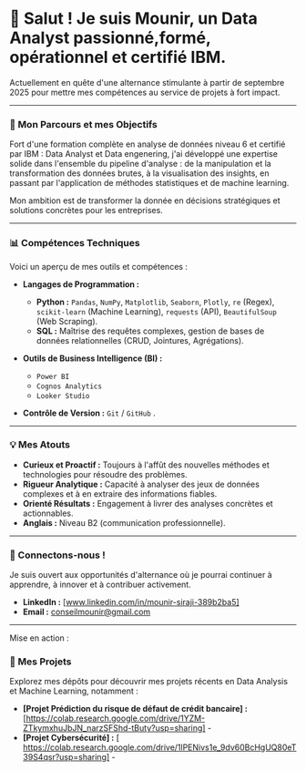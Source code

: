 # 👋 Salut ! Je suis Mounir, un Data Analyst passionné,formé, opérationnel et certifié IBM.

Actuellement en quête d'une alternance stimulante à partir de septembre 2025 pour mettre mes compétences au service de projets à fort impact.

---

### 🚀 Mon Parcours et mes Objectifs

Fort d'une formation complète en analyse de données niveau 6 et certifié par IBM : Data Analyst et Data engenering, j'ai développé une expertise solide dans l'ensemble du pipeline d'analyse : de la manipulation et la transformation des données brutes, à la visualisation des insights, en passant par l'application de méthodes statistiques et de machine learning.

Mon ambition est de transformer la donnée en décisions stratégiques et solutions concrètes pour les entreprises.

---

### 📊 Compétences Techniques

Voici un aperçu de mes outils et compétences :

* **Langages de Programmation :**
    * **Python :** `Pandas`, `NumPy`, `Matplotlib`, `Seaborn`, `Plotly`, `re` (Regex), `scikit-learn` (Machine Learning), `requests` (API), `BeautifulSoup` (Web Scraping).
    * **SQL :** Maîtrise des requêtes complexes, gestion de bases de données relationnelles (CRUD, Jointures, Agrégations).

* **Outils de Business Intelligence (BI) :**
    * `Power BI`
    * `Cognos Analytics`
    * `Looker Studio`

* **Contrôle de Version :** `Git` / `GitHub` .

---

### 💡 Mes Atouts

* **Curieux et Proactif :** Toujours à l'affût des nouvelles méthodes et technologies pour résoudre des problèmes.
* **Rigueur Analytique :** Capacité à analyser des jeux de données complexes et à en extraire des informations fiables.
* **Orienté Résultats :** Engagement à livrer des analyses concrètes et actionnables.
* **Anglais :** Niveau B2 (communication professionnelle).

---

### 🤝 Connectons-nous !

Je suis ouvert aux opportunités d'alternance où je pourrai continuer à apprendre, à innover et à contribuer activement.

* **LinkedIn :** [www.linkedin.com/in/mounir-siraji-389b2ba5]
* **Email :** conseilmounir@gmail.com

---

Mise en action : 

### 📂 Mes Projets

Explorez mes dépôts pour découvrir mes projets récents en Data Analysis et Machine Learning, notamment :

* **[Projet Prédiction du risque de défaut de crédit bancaire] :** [https://colab.research.google.com/drive/1YZM-ZTkymxhuJbJN_narzSFShd-tButy?usp=sharing] - 
* **[Projet Cybersécurité] :** [ https://colab.research.google.com/drive/1lPENivs1e_9dv60BcHgUQ80eT39S4qsr?usp=sharing] - 
